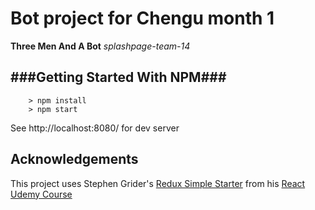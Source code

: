 # Bot project for Chengu month 1
**Three Men And A Bot** *splashpage-team-14*


## ###Getting Started With NPM###

```
	> npm install
	> npm start
```

See http://localhost:8080/ for dev server

## Acknowledgements

This project uses Stephen Grider's [Redux Simple Starter](https://github.com/StephenGrider/ReduxSimpleStarter/blob/master/LICENSE.MD) from his [React Udemy Course](https://www.udemy.com/react-redux/)
